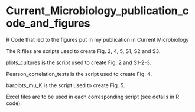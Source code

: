 # Current_Microbiology_publication_code_and_figures
R Code that led to the figures put in my publication in Current Microbiology

The R files are scripts used to create Fig. 2, 4, 5, S1, S2 and S3. 

plots_cultures is the script used to create Fig. 2 and S1-2-3.

Pearson_correlation_tests is the script used to create Fig. 4.

barplots_mu_K is the script used to create Fig. 5.

Excel files are to be used in each corresponding script (see details in R code).
